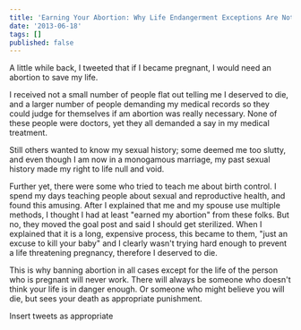 ```yaml
---
title: 'Earning Your Abortion: Why Life Endangerment Exceptions Are Not Enough'
date: '2013-06-18'
tags: []
published: false
---
```


<!--more-->
A little while back, I tweeted that if I became pregnant, I would need an abortion to save my life.

I received not a small number of people flat out telling me I deserved to die, and a larger number of people demanding my medical records so they could judge for themselves if am abortion was really necessary. None of these people were doctors, yet they all demanded a say in my medical treatment.

Still others wanted to know my sexual history; some deemed me too slutty, and even though I am now in a monogamous marriage, my past sexual history made my right to life null and void. 

Further yet, there were some who tried to teach me about birth control. I spend my days teaching people about sexual and reproductive health, and found this amusing. After I explained that me and my spouse use multiple methods, I thought I had at least "earned my abortion" from these folks. But no, they moved the goal post and said I should get sterilized. When I explained that it is a long, expensive process, this became to them, "just an excuse to kill your baby" and I clearly wasn't trying hard enough to prevent a life threatening pregnancy, therefore I deserved to die.

This is why banning abortion in all cases except for the life of the person who is pregnant will never work. There will always be someone who doesn't think your life is in danger enough. Or someone who might believe you will die, but sees your death as appropriate punishment.

Insert tweets as appropriate
